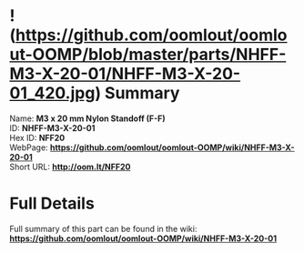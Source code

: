 
!(https://github.com/oomlout/oomlout-OOMP/blob/master/parts/NHFF-M3-X-20-01/NHFF-M3-X-20-01_420.jpg)
Summary
=================
  
Name: __M3 x 20 mm Nylon Standoff (F-F)__    
ID: __NHFF-M3-X-20-01__   
Hex ID: __NFF20__   
WebPage: __https://github.com/oomlout/oomlout-OOMP/wiki/NHFF-M3-X-20-01__   
Short URL: __http://oom.lt/NFF20__   

Full Details
==========================
Full summary of this part can be found in the wiki:   
__https://github.com/oomlout/oomlout-OOMP/wiki/NHFF-M3-X-20-01__    

